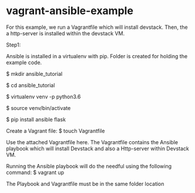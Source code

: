 # vagrant-ansible-example

For this example, we run a Vagrantfile which will install devstack.
Then, the a http-server is installed within the devstack VM. 

Step1:

Ansible is installed in a virtualenv with pip. Folder is created for holding the example code.

$ mkdir ansible_tutorial

$ cd ansible_tutorial

$ virtualenv venv -p python3.6

$ source venv/bin/activate

$ pip install ansible flask

Create a Vagrant file:
$ touch Vagrantfile

Use the attached Vagrantfile here. The Vagrantfile contains the Ansible playbook which will install Devstack and also a Http-server within Devstack VM. 

Running the Ansible playbook will do the needful using the following command:
$ vagrant up

The Playbook and Vagrantfile must be in the same folder location
